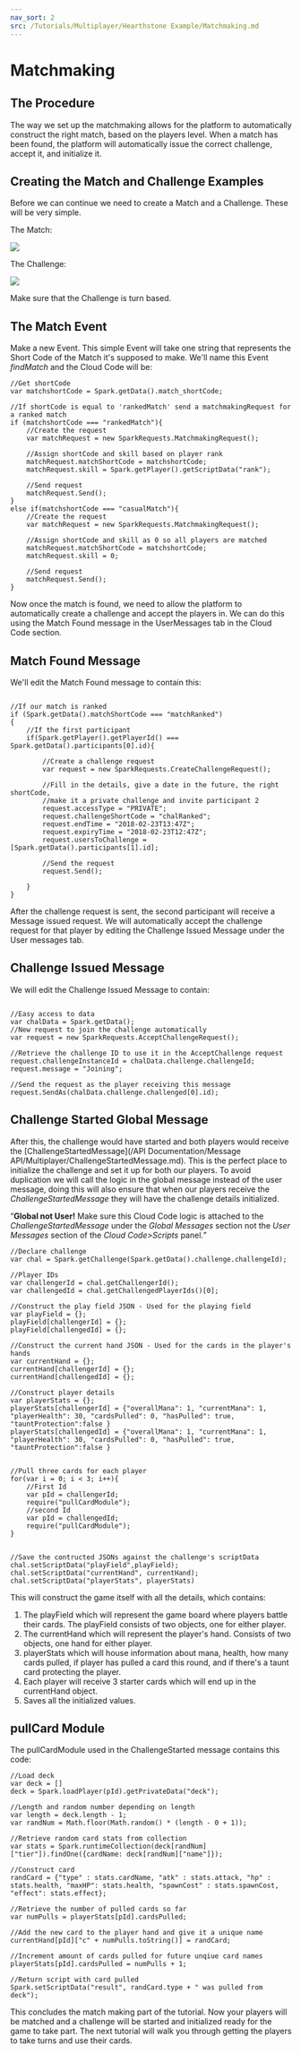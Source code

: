 ```yaml
---
nav_sort: 2
src: /Tutorials/Multiplayer/Hearthstone Example/Matchmaking.md
---
```


# Matchmaking

## The Procedure

The way we set up the matchmaking allows for the platform to automatically construct the right match, based on the players level. When a match has been found, the platform will automatically issue the correct challenge, accept it, and initialize it.

## Creating the Match and Challenge Examples

Before we can continue we need to create a Match and a Challenge. These will be very simple.

The Match:

![](img/3.png)

The Challenge:

![](img/4.png)

Make sure that the Challenge is turn based.

## The Match Event

Make a new Event. This simple Event will take one string that represents the Short Code of the Match it's supposed to make. We'll name this Event *findMatch* and the Cloud Code will be:

```
//Get shortCode
var matchshortCode = Spark.getData().match_shortCode;

//If shortCode is equal to 'rankedMatch' send a matchmakingRequest for a ranked match
if (matchshortCode === "rankedMatch"){
    //Create the request
    var matchRequest = new SparkRequests.MatchmakingRequest();

    //Assign shortCode and skill based on player rank
    matchRequest.matchShortCode = matchshortCode;
    matchRequest.skill = Spark.getPlayer().getScriptData("rank");

    //Send request
    matchRequest.Send();
}
else if(matchshortCode === "casualMatch"){
    //Create the request
    var matchRequest = new SparkRequests.MatchmakingRequest();

    //Assign shortCode and skill as 0 so all players are matched
    matchRequest.matchShortCode = matchshortCode;
    matchRequest.skill = 0;

    //Send request
    matchRequest.Send();
}
```

Now once the match is found, we need to allow the platform to automatically create a challenge and accept the players in. We can do this using the Match Found message in the UserMessages tab in the Cloud Code section.

## Match Found Message

We'll edit the Match Found message to contain this:

```

//If our match is ranked
if (Spark.getData().matchShortCode === "matchRanked")
{
    //If the first participant
    if(Spark.getPlayer().getPlayerId() === Spark.getData().participants[0].id){

        //Create a challenge request
        var request = new SparkRequests.CreateChallengeRequest();

        //Fill in the details, give a date in the future, the right shortCode,
        //make it a private challenge and invite participant 2
        request.accessType = "PRIVATE";
        request.challengeShortCode = "chalRanked";
        request.endTime = "2018-02-23T13:47Z";
        request.expiryTime = "2018-02-23T12:47Z";
        request.usersToChallenge = [Spark.getData().participants[1].id];

        //Send the request
        request.Send();

    }
}

```
After the challenge request is sent, the second participant will receive a Message issued request. We will automatically accept the challenge request for that player by editing the Challenge Issued Message under the User messages tab.

## Challenge Issued Message

We will edit the Challenge Issued Message to contain:

```

//Easy access to data
var chalData = Spark.getData();
//New request to join the challenge automatically
var request = new SparkRequests.AcceptChallengeRequest();

//Retrieve the challenge ID to use it in the AcceptChallenge request
request.challengeInstanceId = chalData.challenge.challengeId;
request.message = "Joining";

//Send the request as the player receiving this message
request.SendAs(chalData.challenge.challenged[0].id);

```

## Challenge Started Global Message

After this, the challenge would have started and both players would receive the [ChallengeStartedMessage](/API Documentation/Message API/Multiplayer/ChallengeStartedMessage.md). This is the perfect place to initialize the challenge and set it up for both our players. To avoid duplication we will call the logic in the global message instead of the user message, doing this will also ensure that when our players receive the *ChallengeStartedMessage* they will have the challenge details initialized.

<q>**Global not User!** Make sure this Cloud Code logic is attached to the *ChallengeStartedMessage* under the *Global Messages* section not the *User Messages* section of the *Cloud Code>Scripts* panel.</q>

```
//Declare challenge
var chal = Spark.getChallenge(Spark.getData().challenge.challengeId);

//Player IDs
var challengerId = chal.getChallengerId();
var challengedId = chal.getChallengedPlayerIds()[0];

//Construct the play field JSON - Used for the playing field
var playField = {};
playField[challengerId] = {};
playField[challengedId] = {};

//Construct the current hand JSON - Used for the cards in the player's hands
var currentHand = {};
currentHand[challengerId] = {};
currentHand[challengedId] = {};

//Construct player details
var playerStats = {};
playerStats[challengerId] = {"overallMana": 1, "currentMana": 1, "playerHealth": 30, "cardsPulled": 0, "hasPulled": true, "tauntProtection":false }
playerStats[challengedId] = {"overallMana": 1, "currentMana": 1, "playerHealth": 30, "cardsPulled": 0, "hasPulled": true, "tauntProtection":false }


//Pull three cards for each player
for(var i = 0; i < 3; i++){
    //First Id
    var pId = challengerId;
    require("pullCardModule");
    //second Id
    var pId = challengedId;
    require("pullCardModule");
}


//Save the contructed JSONs against the challenge's scriptData
chal.setScriptData("playField",playField);
chal.setScriptData("currentHand", currentHand);
chal.setScriptData("playerStats", playerStats)

```

This will construct the game itself with all the details, which contains:

1. The playField which will represent the game board where players battle their cards. The playField consists of two objects, one for either player.
2. The currentHand which will represent the player's hand. Consists of two objects, one hand for either player.
3. playerStats which will house information about mana, health, how many cards pulled, if player has pulled a card this round, and if there's a taunt card protecting the player.
4. Each player will receive 3 starter cards which will end up in the currentHand object.
5. Saves all the initialized values.

## pullCard Module

The pullCardModule used in the ChallengeStarted message contains this code:

```
//Load deck
var deck = []
deck = Spark.loadPlayer(pId).getPrivateData("deck");

//Length and random number depending on length
var length = deck.length - 1;
var randNum = Math.floor(Math.random() * (length - 0 + 1));

//Retrieve random card stats from collection
var stats = Spark.runtimeCollection(deck[randNum]["tier"]).findOne({cardName: deck[randNum]["name"]});

//Construct card
randCard = {"type" : stats.cardName, "atk" : stats.attack, "hp" : stats.health, "maxHP": stats.health, "spawnCost" : stats.spawnCost, "effect": stats.effect};

//Retrieve the number of pulled cards so far
var numPulls = playerStats[pId].cardsPulled;

//Add the new card to the player hand and give it a unique name
currentHand[pId]["c" + numPulls.toString()] = randCard;

//Increment amount of cards pulled for future unqiue card names
playerStats[pId].cardsPulled = numPulls + 1;

//Return script with card pulled
Spark.setScriptData("result", randCard.type + " was pulled from deck");

```

This concludes the match making part of the tutorial. Now your players will be matched and a challenge will be started and initialized ready for the game to take part. The next tutorial will walk you through getting the players to take turns and use their cards.
